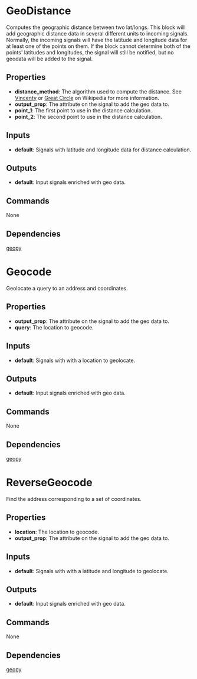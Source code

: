 GeoDistance
===========
Computes the geographic distance between two lat/longs. This block will add geographic distance data in several different units to incoming signals. Normally, the incoming signals will have the latitude and longitude data for at least one of the points on them. If the block cannot determine both of the points' latitudes and longitudes, the signal will still be notified, but no geodata will be added to the signal.

Properties
----------
- **distance_method**: The algorithm used to compute the distance. See [Vincenty](https://en.wikipedia.org/wiki/Vincenty's_formulae) or [Great Circle](https://en.wikipedia.org/wiki/Great-circle_distance) on Wikipedia for more information.
- **output_prop**: The attribute on the signal to add the geo data to.
- **point_1**: The first point to use in the distance calculation.
- **point_2**: The second point to use in the distance calculation.

Inputs
------
- **default**: Signals with latitude and longitude data for distance calculation.

Outputs
-------
- **default**: Input signals enriched with geo data.

Commands
--------
None

Dependencies
------------
[geopy](https://github.com/geopy/geopy)

Geocode
=======
Geolocate a query to an address and coordinates.

Properties
----------
- **output_prop**: The attribute on the signal to add the geo data to.
- **query**: The location to geocode.

Inputs
------
- **default**: Signals with with a location to geolocate.

Outputs
-------
- **default**: Input signals enriched with geo data.

Commands
--------
None

Dependencies
------------
[geopy](https://github.com/geopy/geopy)

ReverseGeocode
==============
Find the address corresponding to a set of coordinates.

Properties
----------
- **location**: The location to geocode.
- **output_prop**: The attribute on the signal to add the geo data to.

Inputs
------
- **default**: Signals with with a latitude and longitude to geolocate.

Outputs
-------
- **default**: Input signals enriched with geo data.

Commands
--------
None

Dependencies
------------
[geopy](https://github.com/geopy/geopy)

